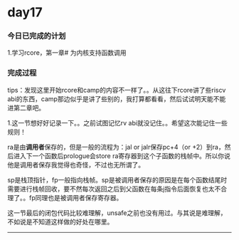 # day17

### 今日已完成的计划

1.学习rcore，第一章# 为内核支持函数调用

### 完成过程

tips：发现这里开始rcore和camp的内容不一样了。。从这往下rcore讲了些riscv abi的东西，camp那边似乎是讲了些别的，我打算都看看，然后试试明天能不能进第二章吧。

1.这一节想好好记录一下。。之前试图记忆rv abi就没记住。。希望这次能记住一些规则！

ra是由**调用者**保存的，但是一般的流程为：jal or jalr保存pc+4（or +2）到ra，然后进入下一个函数后prologue会store ra寄存器到这个子函数的栈帧中。所以你说他是调用者保存我觉得也奇怪，不过也无所谓了。

sp是栈顶指针，fp一般指向栈帧。sp是被调用者保存的原因是在每个函数结尾时需要进行栈帧回收，要不然每次返回之后到父函数在每条j指令后面恢复也太不合理了。。fp同理也是被调用者保存寄存器。

这一节最后的闭包代码比较难理解，unsafe之前也没有用过。与其说是难理解，不如说是不知道这样做的好处在哪里。

---
